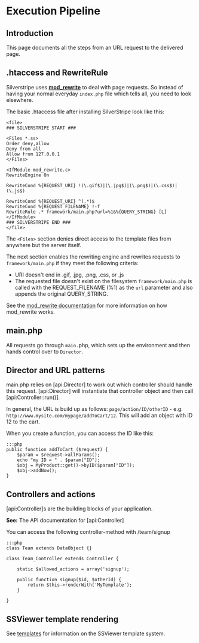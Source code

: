 # Execution Pipeline

## Introduction

This page documents all the steps from an URL request to the delivered page. 

## .htaccess and RewriteRule

Silverstripe uses **[mod_rewrite](http://httpd.apache.org/docs/2.0/mod/mod_rewrite.html)** to deal with page requests.
So instead of having your normal everyday `index.php` file which tells all, you need to look elsewhere. 

The basic .htaccess file after installing SilverStripe look like this:

	<file>
	### SILVERSTRIPE START ###

	<Files *.ss>
	Order deny,allow
	Deny from all
	Allow from 127.0.0.1
	</Files>

	<IfModule mod_rewrite.c>
	RewriteEngine On

	RewriteCond %{REQUEST_URI} !(\.gif$)|(\.jpg$)|(\.png$)|(\.css$)|(\.js$)

	RewriteCond %{REQUEST_URI} ^(.*)$
	RewriteCond %{REQUEST_FILENAME} !-f
	RewriteRule .* framework/main.php?url=%1&%{QUERY_STRING} [L]
	</IfModule>
	### SILVERSTRIPE END ###
	</file>

The `<Files>` section denies direct access to the template files from anywhere but the server itself.

The next section enables the rewriting engine and rewrites requests to `framework/main.php` if they meet the following
criteria:

*  URI doesn't end in .gif, .jpg, .png, .css, or .js
*  The requested file doesn't exist on the filesystem `framework/main.php` is called with the REQUEST_FILENAME (%1) as the `url` parameter and also appends the original
QUERY_STRING.

See the [mod_rewrite documentation](http://httpd.apache.org/docs/2.0/mod/mod_rewrite.html) for more information on how
mod_rewrite works.


## main.php

All requests go through `main.`php, which sets up the environment and then hands control over to `Director`.

## Director and URL patterns

main.php relies on [api:Director] to work out which controller should handle this request.  [api:Director] will instantiate that
controller object and then call [api:Controller::run()].

In general, the URL is build up as follows: `page/action/ID/otherID` - e.g. `http://www.mysite.com/mypage/addToCart/12`. 
This will add an object with ID 12 to the cart.

When you create a function, you can access the ID like this:

	:::php
	public function addToCart ($request) {
		$param = $request->allParams();
		echo "my ID = " . $param["ID"];
		$obj = MyProduct::get()->byID($param["ID"]);
		$obj->addNow();
	}

## Controllers and actions

[api:Controller]s are the building blocks of your application.

**See:** The API documentation for [api:Controller]

You can access the following controller-method with /team/signup

	:::php
	class Team extends DataObject {}
	
	class Team_Controller extends Controller {
	
		static $allowed_actions = array('signup');
		
		public function signup($id, $otherId) {
			return $this->renderWith('MyTemplate');
		}
		
	}

## SSViewer template rendering

See [templates](/reference/templates) for information on the SSViewer template system.
